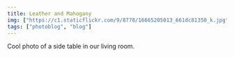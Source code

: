 ```yaml
---
title: Leather and Mahogany
img: ["https://c1.staticflickr.com/9/8778/16665205013_661dc81350_k.jpg"]
tags: ["photoblog", "blog"]
---
```


Cool photo of a side table in our living room.
